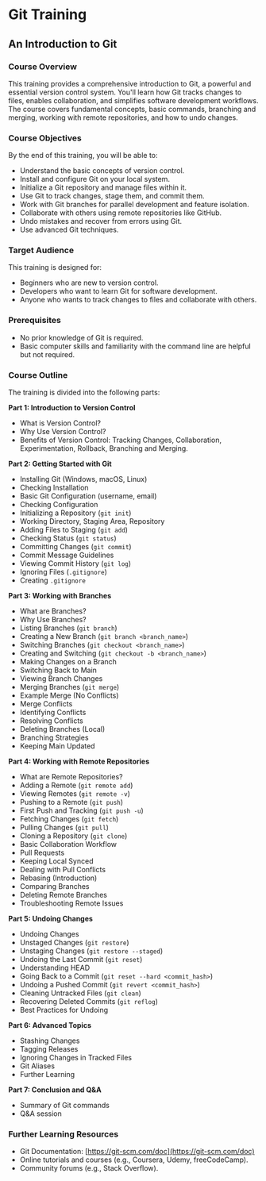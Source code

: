 # Git Training

## An Introduction to Git

### Course Overview

This training provides a comprehensive introduction to Git, a powerful and essential version control system.  You'll learn how Git tracks changes to files, enables collaboration, and simplifies software development workflows.  The course covers fundamental concepts, basic commands, branching and merging, working with remote repositories, and how to undo changes.

### Course Objectives

By the end of this training, you will be able to:

* Understand the basic concepts of version control.
* Install and configure Git on your local system.
* Initialize a Git repository and manage files within it.
* Use Git to track changes, stage them, and commit them.
* Work with Git branches for parallel development and feature isolation.
* Collaborate with others using remote repositories like GitHub.
* Undo mistakes and recover from errors using Git.
* Use advanced Git techniques.

### Target Audience

This training is designed for:

* Beginners who are new to version control.
* Developers who want to learn Git for software development.
* Anyone who wants to track changes to files and collaborate with others.

### Prerequisites

* No prior knowledge of Git is required.
* Basic computer skills and familiarity with the command line are helpful but not required.

### Course Outline

The training is divided into the following parts:

**Part 1: Introduction to Version Control**

* What is Version Control?
* Why Use Version Control?
* Benefits of Version Control: Tracking Changes, Collaboration, Experimentation, Rollback, Branching and Merging.

**Part 2: Getting Started with Git**

* Installing Git (Windows, macOS, Linux)
* Checking Installation
* Basic Git Configuration (username, email)
* Checking Configuration
* Initializing a Repository (`git init`)
* Working Directory, Staging Area, Repository
* Adding Files to Staging (`git add`)
* Checking Status (`git status`)
* Committing Changes (`git commit`)
* Commit Message Guidelines
* Viewing Commit History (`git log`)
* Ignoring Files (`.gitignore`)
* Creating `.gitignore`

**Part 3: Working with Branches**

* What are Branches?
* Why Use Branches?
* Listing Branches (`git branch`)
* Creating a New Branch (`git branch <branch_name>`)
* Switching Branches (`git checkout <branch_name>`)
* Creating and Switching (`git checkout -b <branch_name>`)
* Making Changes on a Branch
* Switching Back to Main
* Viewing Branch Changes
* Merging Branches (`git merge`)
* Example Merge (No Conflicts)
* Merge Conflicts
* Identifying Conflicts
* Resolving Conflicts
* Deleting Branches (Local)
* Branching Strategies
* Keeping Main Updated

**Part 4: Working with Remote Repositories**

* What are Remote Repositories?
* Adding a Remote (`git remote add`)
* Viewing Remotes (`git remote -v`)
* Pushing to a Remote (`git push`)
* First Push and Tracking (`git push -u`)
* Fetching Changes (`git fetch`)
* Pulling Changes (`git pull`)
* Cloning a Repository (`git clone`)
* Basic Collaboration Workflow
* Pull Requests
* Keeping Local Synced
* Dealing with Pull Conflicts
* Rebasing (Introduction)
* Comparing Branches
* Deleting Remote Branches
* Troubleshooting Remote Issues

**Part 5: Undoing Changes**
* Undoing Changes
* Unstaged Changes (`git restore`)
* Unstaging Changes (`git restore --staged`)
* Undoing the Last Commit (`git reset`)
* Understanding HEAD
* Going Back to a Commit (`git reset --hard <commit_hash>`)
* Undoing a Pushed Commit (`git revert <commit_hash>`)
* Cleaning Untracked Files (`git clean`)
* Recovering Deleted Commits (`git reflog`)
* Best Practices for Undoing

**Part 6: Advanced Topics**
* Stashing Changes
* Tagging Releases
* Ignoring Changes in Tracked Files
* Git Aliases
* Further Learning

**Part 7: Conclusion and Q&A**

* Summary of Git commands
* Q&A session

### Further Learning Resources

* Git Documentation: [https://git-scm.com/doc](https://git-scm.com/doc)
* Online tutorials and courses (e.g., Coursera, Udemy, freeCodeCamp).
* Community forums (e.g., Stack Overflow).

